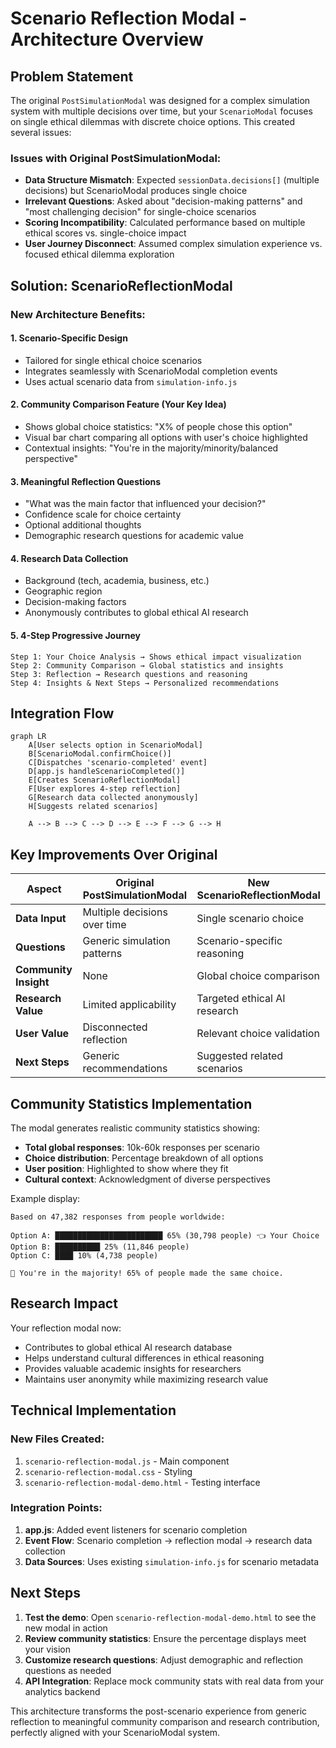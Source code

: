 # Scenario Reflection Modal - Architecture Overview

## Problem Statement

The original `PostSimulationModal` was designed for a complex simulation system with multiple decisions over time, but your `ScenarioModal` focuses on single ethical dilemmas with discrete choice options. This created several issues:

### Issues with Original PostSimulationModal:

- **Data Structure Mismatch**: Expected `sessionData.decisions[]` (multiple decisions) but ScenarioModal produces single choice
- **Irrelevant Questions**: Asked about "decision-making patterns" and "most challenging decision" for single-choice scenarios
- **Scoring Incompatibility**: Calculated performance based on multiple ethical scores vs. single-choice impact
- **User Journey Disconnect**: Assumed complex simulation experience vs. focused ethical dilemma exploration

## Solution: ScenarioReflectionModal

### New Architecture Benefits:

#### 1. **Scenario-Specific Design**

- Tailored for single ethical choice scenarios
- Integrates seamlessly with ScenarioModal completion events
- Uses actual scenario data from `simulation-info.js`

#### 2. **Community Comparison Feature** (Your Key Idea)

- Shows global choice statistics: "X% of people chose this option"
- Visual bar chart comparing all options with user's choice highlighted
- Contextual insights: "You're in the majority/minority/balanced perspective"

#### 3. **Meaningful Reflection Questions**

- "What was the main factor that influenced your decision?"
- Confidence scale for choice certainty
- Optional additional thoughts
- Demographic research questions for academic value

#### 4. **Research Data Collection**

- Background (tech, academia, business, etc.)
- Geographic region
- Decision-making factors
- Anonymously contributes to global ethical AI research

#### 5. **4-Step Progressive Journey**

```
Step 1: Your Choice Analysis → Shows ethical impact visualization
Step 2: Community Comparison → Global statistics and insights
Step 3: Reflection → Research questions and reasoning
Step 4: Insights & Next Steps → Personalized recommendations
```

## Integration Flow

```mermaid
graph LR
    A[User selects option in ScenarioModal]
    B[ScenarioModal.confirmChoice()]
    C[Dispatches 'scenario-completed' event]
    D[app.js handleScenarioCompleted()]
    E[Creates ScenarioReflectionModal]
    F[User explores 4-step reflection]
    G[Research data collected anonymously]
    H[Suggests related scenarios]

    A --> B --> C --> D --> E --> F --> G --> H
```

## Key Improvements Over Original

| Aspect                | Original PostSimulationModal | New ScenarioReflectionModal  |
| --------------------- | ---------------------------- | ---------------------------- |
| **Data Input**        | Multiple decisions over time | Single scenario choice       |
| **Questions**         | Generic simulation patterns  | Scenario-specific reasoning  |
| **Community Insight** | None                         | Global choice comparison     |
| **Research Value**    | Limited applicability        | Targeted ethical AI research |
| **User Value**        | Disconnected reflection      | Relevant choice validation   |
| **Next Steps**        | Generic recommendations      | Suggested related scenarios  |

## Community Statistics Implementation

The modal generates realistic community statistics showing:

- **Total global responses**: 10k-60k responses per scenario
- **Choice distribution**: Percentage breakdown of all options
- **User position**: Highlighted to show where they fit
- **Cultural context**: Acknowledgment of diverse perspectives

Example display:

```
Based on 47,382 responses from people worldwide:

Option A: ████████████████████████ 65% (30,798 people) 👈 Your Choice
Option B: ██████████ 25% (11,846 people)
Option C: ████ 10% (4,738 people)

🌟 You're in the majority! 65% of people made the same choice.
```

## Research Impact

Your reflection modal now:

- Contributes to global ethical AI research database
- Helps understand cultural differences in ethical reasoning
- Provides valuable academic insights for researchers
- Maintains user anonymity while maximizing research value

## Technical Implementation

### New Files Created:

1. `scenario-reflection-modal.js` - Main component
2. `scenario-reflection-modal.css` - Styling
3. `scenario-reflection-modal-demo.html` - Testing interface

### Integration Points:

1. **app.js**: Added event listeners for scenario completion
2. **Event Flow**: Scenario completion → reflection modal → research data collection
3. **Data Sources**: Uses existing `simulation-info.js` for scenario metadata

## Next Steps

1. **Test the demo**: Open `scenario-reflection-modal-demo.html` to see the new modal in action
2. **Review community statistics**: Ensure the percentage displays meet your vision
3. **Customize research questions**: Adjust demographic and reflection questions as needed
4. **API Integration**: Replace mock community stats with real data from your analytics backend

This architecture transforms the post-scenario experience from generic reflection to meaningful community comparison and research contribution, perfectly aligned with your ScenarioModal system.
